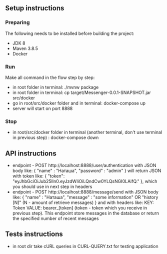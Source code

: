 ## Setup instructions

### Preparing

The following needs to be installed before building the project:

* JDK 8
* Maven 3.8.5
* Docker

### Run

Make all command in the flow step by step:

* in root folder in terminal: ./mvnw package
* in root folder in terminal: cp target/Messenger-0.0.1-SNAPSHOT.jar src/docker
* go in root/src/docker folder and in terminal: docker-compose up
* server will start on port 8888

### Stop

* in root/src/docker folder in terminal (another terminal, don't use terminal in previous step) : docker-compose down

## API instructions

* endpoint - POST http://localhost:8888/user/authentication
  with JSON body like:
  {
  "name" : "Наташа",
  "password" : "admin"
  } will return JSON with token like: {
  "token": "eyJhbGciOiJub25lIn0.eyJzdWIiOiLQndCw0YLQsNGI0LAifQ."
  }, which you should use in next step in headers
* endpoint - POST http://localhost:8888/message/send
  with JSON body like:
  {
  "name" : "Наташа",
  "message" : "some information" OR "history [N]" (N - amount of retrieve messages)
  } 
 and with headers like:
 KEY: Token
 VALUE: bearer_[token] (token - token which you receive in previous step). This endpoint store messages 
in the database or return the specified number of recent messages 

## Tests instructions

* in root dir take cURL queries in CURL-QUERY.txt for testing application
